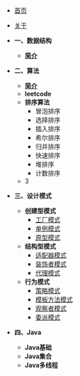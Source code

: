<!-- docs/_sidebar.md -->

- [首页](README.md)
- [关于](about.md)
- **一、数据结构**
	- [**简介**](README.md)
- **二、算法**
  - [**简介**]() 
  - **leetcode**
  - **排序算法**
  	- 冒泡排序
  	- 选择排序
  	- 插入排序
  	- 希尔排序
  	- 归并排序
  	- 快速排序
  	- 堆排序
  	- 计数排序
  - 3
- **三、设计模式**
	- **创建型模式**
      - [工厂模式](设计模式/工厂模式.md)
      - [单例模式](设计模式/单例模式.md)
      - [原型模式](设计模式/单例模式.md)
    - **结构型模式**
      - [适配器模式](设计模式/单例模式.md)
      - [装饰者模式](设计模式/单例模式.md)
      - [代理模式](设计模式/单例模式.md)
    - **行为模式**
      - [策略模式](设计模式/单例模式.md)
      - [模板方法模式](设计模式/单例模式.md)
      - [观察者模式](设计模式/单例模式.md)
      - [委派模式](设计模式/单例模式.md)

- **四、Java**
	- **Java基础**
	- **Java集合**
	- **Java多线程**
